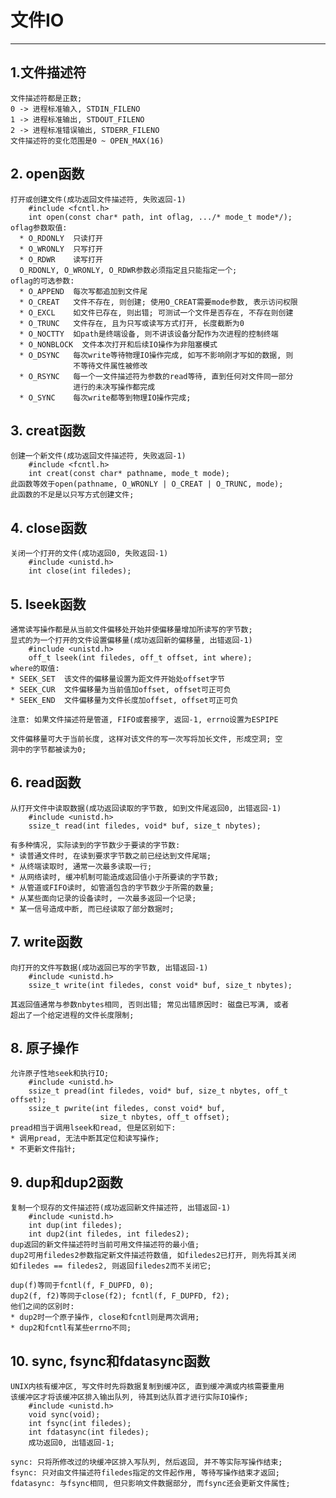 # **文件IO**
***



## **1.文件描述符**
    文件描述符都是正数;
    0 -> 进程标准输入, STDIN_FILENO
    1 -> 进程标准输出, STDOUT_FILENO
    2 -> 进程标准错误输出, STDERR_FILENO
    文件描述符的变化范围是0 ~ OPEN_MAX(16)



## **2. open函数**
    打开或创建文件(成功返回文件描述符, 失败返回-1)
        #include <fcntl.h>
        int open(const char* path, int oflag, .../* mode_t mode*/);
    oflag参数取值:
      * O_RDONLY  只读打开
      * O_WRONLY  只写打开
      * O_RDWR    读写打开
      O_RDONLY, O_WRONLY, O_RDWR参数必须指定且只能指定一个;
    oflag的可选参数:
      * O_APPEND  每次写都追加到文件尾
      * O_CREAT   文件不存在, 则创建; 使用O_CREAT需要mode参数, 表示访问权限
      * O_EXCL    如文件已存在, 则出错; 可测试一个文件是否存在, 不存在则创建
      * O_TRUNC   文件存在, 且为只写或读写方式打开, 长度截断为0
      * O_NOCTTY  如path是终端设备, 则不讲该设备分配作为次进程的控制终端
      * O_NONBLOCK  文件本次打开和后续IO操作为非阻塞模式
      * O_DSYNC   每次write等待物理IO操作完成, 如写不影响刚才写如的数据, 则
                  不等待文件属性被修改
      * O_RSYNC   每一个一文件描述符为参数的read等待, 直到任何对文件同一部分
                  进行的未决写操作都完成
      * O_SYNC    每次write都等到物理IO操作完成;


## **3. creat函数**
    创建一个新文件(成功返回文件描述符, 失败返回-1)
        #include <fcntl.h>
        int creat(const char* pathname, mode_t mode);
    此函数等效于open(pathname, O_WRONLY | O_CREAT | O_TRUNC, mode);
    此函数的不足是以只写方式创建文件;



## **4. close函数**
    关闭一个打开的文件(成功返回0, 失败返回-1)
        #include <unistd.h>
        int close(int filedes);



## **5. lseek函数**
    通常读写操作都是从当前文件偏移处开始并使偏移量增加所读写的字节数;
    显式的为一个打开的文件设置偏移量(成功返回新的偏移量, 出错返回-1)
        #include <unistd.h>
        off_t lseek(int filedes, off_t offset, int where);
    where的取值:
    * SEEK_SET  该文件的偏移量设置为距文件开始处offset字节
    * SEEK_CUR  文件偏移量为当前值加offset, offset可正可负
    * SEEK_END  文件偏移量为文件长度加offset, offset可正可负

    注意: 如果文件描述符是管道, FIFO或套接字, 返回-1, errno设置为ESPIPE

    文件偏移量可大于当前长度, 这样对该文件的写一次写将加长文件, 形成空洞; 空
    洞中的字节都被读为0;



## **6. read函数**
    从打开文件中读取数据(成功返回读取的字节数, 如到文件尾返回0, 出错返回-1)
        #include <unistd.h>
        ssize_t read(int filedes, void* buf, size_t nbytes);
    
    有多种情况, 实际读到的字节数少于要读的字节数:
    * 读普通文件时, 在读到要求字节数之前已经达到文件尾端;
    * 从终端读取时, 通常一次最多读取一行;
    * 从网络读时, 缓冲机制可能造成返回值小于所要读的字节数;
    * 从管道或FIFO读时, 如管道包含的字节数少于所需的数量;
    * 从某些面向记录的设备读时, 一次最多返回一个记录;
    * 某一信号造成中断, 而已经读取了部分数据时;


## **7. write函数**
    向打开的文件写数据(成功返回已写的字节数, 出错返回-1)
        #include <unistd.h>
        ssize_t write(int filedes, const void* buf, size_t nbytes);
    
    其返回值通常与参数nbytes相同, 否则出错; 常见出错原因时: 磁盘已写满, 或者
    超出了一个给定进程的文件长度限制;



## **8. 原子操作**
    允许原子性地seek和执行IO;
        #include <unistd.h>
        ssize_t pread(int filedes, void* buf, size_t nbytes, off_t offset);
        ssize_t pwrite(int filedes, const void* buf, 
                        size_t nbytes, off_t offset);
    pread相当于调用lseek和read, 但是区别如下:
    * 调用pread, 无法中断其定位和读写操作;
    * 不更新文件指针;


## **9. dup和dup2函数**
    复制一个现存的文件描述符(成功返回新文件描述符, 出错返回-1)
        #include <unistd.h>
        int dup(int filedes);
        int dup2(int filedes, int filedes2);
    dup返回的新文件描述符时当前可用文件描述符的最小值; 
    dup2可用filedes2参数指定新文件描述符数值, 如filedes2已打开, 则先将其关闭
    如filedes == filedes2, 则返回filedes2而不关闭它;

    dup(f)等同于fcntl(f, F_DUPFD, 0);
    dup2(f, f2)等同于close(f2); fcntl(f, F_DUPFD, f2);
    他们之间的区别时:
    * dup2时一个原子操作, close和fcntl则是两次调用;
    * dup2和fcntl有某些errno不同;


## **10. sync, fsync和fdatasync函数**
    UNIX内核有缓冲区, 写文件时先将数据复制到缓冲区, 直到缓冲满或内核需要重用
    该缓冲区才将该缓冲区排入输出队列, 待其到达队首才进行实际IO操作;
        #include <unistd.h>
        void sync(void);
        int fsync(int filedes);
        int fdatasync(int filedes);
        成功返回0, 出错返回-1;
    
    sync: 只将所修改过的块缓冲区排入写队列, 然后返回, 并不等实际写操作结束;
    fsync: 只对由文件描述符filedes指定的文件起作用, 等待写操作结束才返回;
    fdatasync: 与fsync相同, 但只影响文件数据部分, 而fsync还会更新文件属性;
